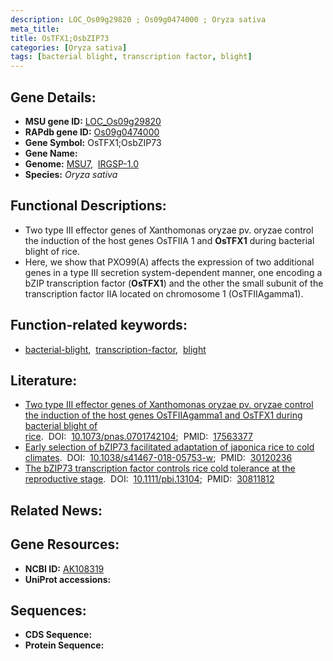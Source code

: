 ```yaml
---
description: LOC_Os09g29820 ; Os09g0474000 ; Oryza sativa
meta_title:
title: OsTFX1;OsbZIP73
categories: [Oryza sativa]
tags: [bacterial blight, transcription factor, blight]
---
```


## Gene Details:
- **MSU gene ID:** [LOC_Os09g29820](http://rice.uga.edu/cgi-bin/ORF_infopage.cgi?orf=LOC_Os09g29820)  
- **RAPdb gene ID:** [Os09g0474000](https://rapdb.dna.affrc.go.jp/locus/?name=Os09g0474000)  
- **Gene Symbol:** OsTFX1;OsbZIP73
- **Gene Name:**
- **Genome:**  [MSU7](http://rice.uga.edu/),&nbsp;&nbsp;[IRGSP-1.0](https://rapdb.dna.affrc.go.jp/download/irgsp1.html)
- **Species:** *Oryza sativa*

## Functional Descriptions:
   - Two type III effector genes of Xanthomonas oryzae pv. oryzae control the induction of the host genes OsTFIIA 1 and **OsTFX1** during bacterial blight of rice.
   - Here, we show that PXO99(A) affects the expression of two additional genes in a type III secretion system-dependent manner, one encoding a bZIP transcription factor (**OsTFX1**) and the other the small subunit of the transcription factor IIA located on chromosome 1 (OsTFIIAgamma1).

## Function-related keywords:
   - [bacterial-blight](/tags/bacterial-blight/),&nbsp;&nbsp;[transcription-factor](/tags/transcription-factor/),&nbsp;&nbsp;[blight](/tags/blight/)

## Literature:
   - [Two type III effector genes of Xanthomonas oryzae pv. oryzae control the induction of the host genes OsTFIIAgamma1 and OsTFX1 during bacterial blight of rice](https://www.doi.org/10.1073/pnas.0701742104).&nbsp;&nbsp;DOI:&nbsp;&nbsp;[10.1073/pnas.0701742104](https://www.doi.org/10.1073/pnas.0701742104);&nbsp;&nbsp;PMID:&nbsp;&nbsp;[17563377](https://pubmed.ncbi.nlm.nih.gov/17563377/)
   - [Early selection of bZIP73 facilitated adaptation of japonica rice to cold climates](https://www.doi.org/10.1038/s41467-018-05753-w).&nbsp;&nbsp;DOI:&nbsp;&nbsp;[10.1038/s41467-018-05753-w](https://www.doi.org/10.1038/s41467-018-05753-w);&nbsp;&nbsp;PMID:&nbsp;&nbsp;[30120236](https://pubmed.ncbi.nlm.nih.gov/30120236/)
   - [The bZIP73 transcription factor controls rice cold tolerance at the reproductive stage](https://www.doi.org/10.1111/pbi.13104).&nbsp;&nbsp;DOI:&nbsp;&nbsp;[10.1111/pbi.13104](https://www.doi.org/10.1111/pbi.13104);&nbsp;&nbsp;PMID:&nbsp;&nbsp;[30811812](https://pubmed.ncbi.nlm.nih.gov/30811812/)

## Related News:

## Gene Resources:
- **NCBI ID:**  [AK108319](http://www.ncbi.nlm.nih.gov/nuccore/AK108319)
- **UniProt accessions:** [](https://www.uniprot.org/uniprotkb//entry)

## Sequences:
- **CDS Sequence:**
- **Protein Sequence:**
